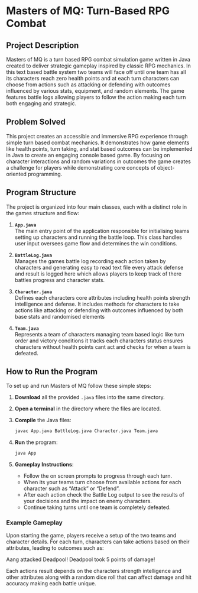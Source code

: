# Masters of MQ: Turn-Based RPG Combat


## Project Description

Masters of MQ is a turn based RPG combat simulation game written in Java created to deliver strategic gameplay inspired by classic RPG mechanics. In this text based battle system two teams will face off until one team has all its characters reach zero health points and at each turn characters can choose from actions such as attacking or defending with outcomes influenced by various stats, equipment, and random elements. The game features battle logs allowing players to follow the action making each turn both engaging and strategic.


## Problem Solved

This project creates an accessible and immersive RPG experience through simple turn based combat mechanics. It demonstrates how game elements like health points, turn taking, and stat based outcomes can be implemented in Java to create an engaging console based game. By focusing on character interactions and random variations in outcomes the game creates a challenge for players while demonstrating core concepts of object-oriented programming.


## Program Structure

The project is organized into four main classes, each with a distinct role in the games structure and flow:

1. **`App.java`**  
   The main entry point of the application responsible for initialising teams setting up characters and running the battle loop. This class handles user input oversees game flow and determines the win conditions.

2. **`BattleLog.java`**  
   Manages the games battle log recording each action taken by characters and generating easy to read text file every attack defense and result is logged here which allows players to keep track of there battles progress and character stats.

3. **`Character.java`**  
   Defines each characters core attributes including health points strength intelligence and defense. It includes methods for characters to take actions like attacking or defending with outcomes influenced by both base stats and randomised elements

4. **`Team.java`**  
   Represents a team of characters managing team based logic like turn order and victory conditions it tracks each characters status ensures characters without health points cant act and checks for when a team is defeated.


## How to Run the Program

To set up and run Masters of MQ follow these simple steps:

1. **Download** all the provided `.java` files into the same directory.
2. **Open a terminal** in the directory where the files are located.
3. **Compile** the Java files:
    ```bash
    javac App.java BattleLog.java Character.java Team.java
    ```
4. **Run** the program:
    ```bash
    java App
    ```

5. **Gameplay Instructions**:
   - Follow the on screen prompts to progress through each turn.
   - When its your teams turn choose from available actions for each character such as “Attack” or “Defend”.
   - After each action check the Battle Log output to see the results of your decisions and the impact on enemy characters.
   - Continue taking turns until one team is completely defeated.


### Example Gameplay

Upon starting the game, players receive a setup of the two teams and character details. For each turn, characters can take actions based on their attributes, leading to outcomes such as:

Aang attacked Deadpool! Deadpool took 5 points of damage!

Each actions result depends on the characters strength intelligence and other attributes along with a random dice roll that can affect damage and hit accuracy making each battle unique.



